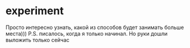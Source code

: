 # experiment
Просто интересно узнать, какой из способов будет занимать больше места)))
Р.S. писалось, когда я только начинал. Но руки дошли выложить только сейчас
